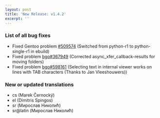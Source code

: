 ```yaml
---
layout: post
title: 'New Release: v1.4.2'
excerpt: ''
---
```


### List of all bug fixes

* Fixed Gentoo problem [#509574](https://bugs.gentoo.org/show_bug.cgi?id=509574) (Switched from python-r1 to python-single-r1 in ebuild)
* Fixed problem [bgo#367949](https://bugzilla.gnome.org/show_bug.cgi?id=367949) (Corrected async_xfer_callback-results for moving folders)
* Fixed problem [bgo#598161](https://bugzilla.gnome.org/show_bug.cgi?id=598161) (Selecting text in internal viewer works on lines with TAB characters (Thanks to Jan Vleeshouwers))

### New or updated translations

* cs (Marek Černocký)
* el (Dimitris Spingos)
* sr (Мирослав Николић)
* sr@latin (Мирослав Николић)
